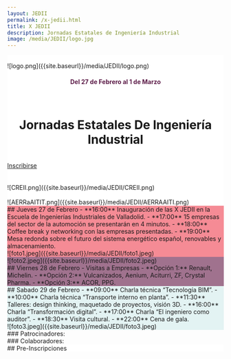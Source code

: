 ```yaml
---
layout: JEDII
permalink: /x-jedii.html
title: X JEDII
description: Jornadas Estatales de Ingeniería Industrial
image: /media/JEDII/logo.jpg
---
```


<div class="jumbotron jumbotron-fluid m-0" id="jedii0" style="background: white;">
<div class="container">
<br>
<div class="row">
<div class="col-12 col-sm-6">
![logo.png]({{site.baseurl}}/media/JEDII/logo.png)
<h4 style="text-align: center; color: #5d1d49;">Del 27 de Febrero al 1 de Marzo</h4>
</div>
<div class="col-12 col-sm-6">
<br>
<h1 style="text-align: center;">Jornadas Estatales De Ingeniería Industrial</h1>
<br>
<div class="text-center">
<a href="#inscribirse" class="btn btn-primary btn-lg">Inscribirse</a>
</div>
</div>

<div class="col-12 col-sm-3">
</div>
<div class="col-6 col-sm-3">
<br>
<br>
![CREII.png]({{site.baseurl}}/media/JEDII/CREII.png)
</div>
<div class="col-6 col-sm-3">
<br>
![AERRaAITIT.png]({{site.baseurl}}/media/JEDII/AERRAAITI.png)
</div>
</div>
</div>
</div>
<div class="jumbotron jumbotron-fluid m-0" id="jedii1" style="background: #F58B95;">
<div class="container">
<div class="row">
<div class="col-12 col-sm-6">
## Jueves 27 de Febrero
- **16:00** Inauguración de las X JEDII en la Escuela de Ingenierías Industriales de Valladolid.
- **17:00** 15 empresas del sector de la automoción se presentarán en 4 minutos.
- **18:00** Coffee break y networking con las empresas presentadas.
- **19:00** Mesa redonda sobre el futuro del sistema energético español, renovables y almacenamiento.
</div>
<div class="col-12 col-sm-6">
![foto1.jpeg]({{site.baseurl}}/media/JEDII/foto1.jpeg)
</div>
</div>
</div>
</div>
<div class="jumbotron jumbotron-fluid m-0" id="fenefa1" style="background-image: url({{ 'media/JEDII/fenefa1.jpg' | absolute_url }});background-size: contain;"></div>
<div class="jumbotron jumbotron-fluid m-0" id="jedii2" style="background: #A0728E;">
<div class="container">
<div class="row">
<div class="col-12 col-sm-6">
![foto2.jpeg]({{site.baseurl}}/media/JEDII/foto2.jpeg)
</div>
<div class="col-12 col-sm-6">
## Viernes 28 de Febrero
- Visitas a Empresas
    - **Opción 1:** Renault, Michelin.
    - **Opción 2:** Vulcanizados, Aenium, Aciturri, ZF, Crystal Pharma.
    - **Opción 3:** ACOR, PPG.
</div>
</div>
</div>
</div>
<div class="jumbotron jumbotron-fluid m-0" id="fenefa1" style="background-image: url({{ 'media/JEDII/fenefa1.jpg' | absolute_url }});background-size: contain;"></div>
<div class="jumbotron jumbotron-fluid m-0" id="jedii3" style="background: #E3F3F3;">
<div class="container">
<div class="row">
<div class="col-12 col-sm-6">
## Sabado 29 de Febrero
- **09:00** Charla técnica “Tecnología BIM”.
- **10:00** Charla técnica “Transporte interno en planta”.
- **11:30** Talleres: design thinking, maquetado de proyectos, visión 3D.
- **16:00** Charla “Transformación digital”.
- **17:00** Charla “El ingeniero como auditor”.
- **18:30** Visita cultural.
- **22:00** Cena de gala.
</div>
<div class="col-12 col-sm-6">
![foto3.jpeg]({{site.baseurl}}/media/JEDII/foto3.jpeg)
</div>
</div>
</div>
</div>
<div class="jumbotron jumbotron-fluid m-0" id="fenefa4" style="background-image: url({{ 'media/JEDII/fenefa1.jpg' | absolute_url }});background-size: contain;">
</div>
<div class="jumbotron jumbotron-fluid m-0" id="jedii5">
<div class="container">
<div class="row">
<div class="col-12 col-sm-6">
### Patrocinadores:
</div>
<div class="col-12 col-sm-6">
### Colaboradores:
</div>
</div>
</div>
</div>
<div class="jumbotron jumbotron-fluid m-0" id="jedii0" style="background: white;">
<A name="inscribirse"></a>
<div class="container">
<div class="text-center">
## Pre-Inscripciones
<div id="countdown"></div>
</div>
</div>
</div>
